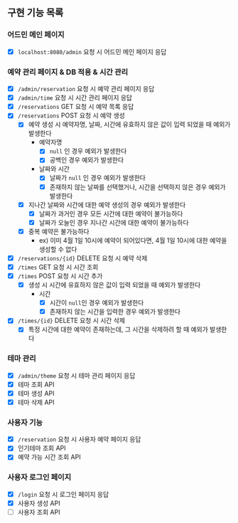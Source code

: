 ## 구현 기능 목록

### 어드민 메인 페이지

- [X] `localhost:8080/admin` 요청 시 어드민 메인 페이지 응답

### 예약 관리 페이지 & DB 적용 & 시간 관리

- [X] `/admin/reservation` 요청 시 예약 관리 페이지 응답
- [X] `/admin/time` 요청 시 시간 관리 페이지 응답
- [X] `/reservations` GET 요청 시 예약 목록 응답
- [X] `/reservations` POST 요청 시 예약 생성
    - [X] 예약 생성 시 예약자명, 날짜, 시간에 유효하지 않은 값이 입력 되었을 때 예외가 발생한다
        - 예약자명
            - [X] `null` 인 경우 예외가 발생한다
            - [X] 공백인 경우 예외가 발생한다
        - 날짜와 시간
            - [X] 날짜가 `null` 인 경우 예외가 발생한다
            - [X] 존재하지 않는 날짜를 선택했거나, 시간을 선택하지 않은 경우 예외가 발생한다
    - [X] 지나간 날짜와 시간에 대한 예약 생성의 경우 예외가 발생한다
        - [X] 날짜가 과거인 경우 모든 시간에 대한 예약이 불가능하다
        - [X] 날짜가 오늘인 경우 지나간 시간에 대한 예약이 불가능하다
    - [X] 중복 예약은 불가능하다
        - ex) 이미 4월 1일 10시에 예약이 되어있다면, 4월 1일 10시에 대한 예약을 생성할 수 없다
- [X] `/reservations/{id}` DELETE 요청 시 예약 삭제
- [X] `/times` GET 요청 시 시간 조회
- [X] `/times` POST 요청 시 시간 추가
    - [X] 생성 시 시간에 유효하지 않은 값이 입력 되었을 때 예외가 발생한다
        - 시간
            - [X] 시간이 `null`인 경우 예외가 발생한다
            - [X] 존재하지 않는 시간을 입력한 경우 예외가 발생한다
- [X] `/times/{id}` DELETE 요청 시 시간 삭제
    - [X] 특정 시간에 대한 예약이 존재하는데, 그 시간을 삭제하려 할 때 예외가 발생한다

### 테마 관리

- [X] `/admin/theme` 요청 시 테마 관리 페이지 응답
- [X] 테마 조회 API
- [X] 테마 생성 API
- [X] 테마 삭제 API

### 사용자 기능

- [X] `/reservation` 요청 시 사용자 예약 페이지 응답
- [X] 인기테마 조회 API
- [X] 예약 가능 시간 조회 API

### 사용자 로그인 페이지

- [X] `/login` 요청 시 로그인 페이지 응답
- [X] 사용자 생성 API
- [ ] 사용자 조회 API